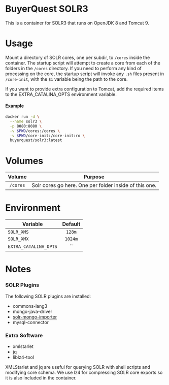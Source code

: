 # BuyerQuest SOLR3

This is a container for SOLR3 that runs on OpenJDK 8 and Tomcat 9.

# Usage

Mount a directory of SOLR cores, one per subdir, to `/cores` inside the container. The startup script will attempt to create a core from each of the folders in the `/cores` directory. If you need to perform any kind of processing on the core, the startup script will invoke any `.sh` files present in `/core-init`, with the `$1` variable being the path to the core.

If you want to provide extra configuration to Tomcat, add the required items to the EXTRA_CATALINA_OPTS environment variable.

#### Example

```bash
docker run -d \
  --name solr3 \
  -p 8080:8080 \
  -v $PWD/cores:/cores \
  -v $PWD/core-init:/core-init:ro \
  buyerquest/solr3:latest
```

# Volumes

|    Volume    |                                                                              Purpose                                                                              |
|:------------:|:-----------------------------------------------------------------------------------------------------------------------------------------------------------------:|
|   `/cores`   | Solr cores go here. One per folder inside of this one.                                                                                                            |
# Environment

| Variable              | Default |
|-----------------------|:-------:|
| `SOLR_XMS`            |  `128m` |
| `SOLR_XMX`            | `1024m` |
| `EXTRA_CATALINA_OPTS` |    ``   |

# Notes

### SOLR Plugins

The following SOLR plugins are installed:

- commons-lang3
- mongo-java-driver
- [solr-mongo-importer](https://github.com/BuyerQuest/SolrMongoImporter)
- mysql-connector

### Extra Software

- xmlstarlet
- jq
- liblz4-tool

XMLStarlet and jq are useful for querying SOLR with shell scripts and modifying core schema. We use lz4 for compressing SOLR core exports so it is also included in the container.
